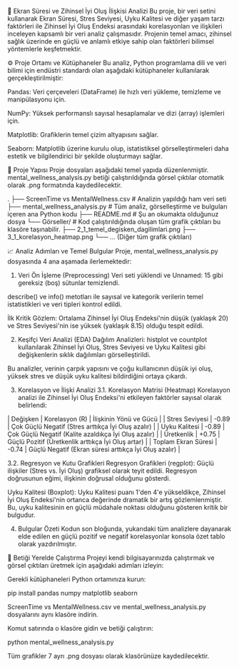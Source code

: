 🧠 Ekran Süresi ve Zihinsel İyi Oluş İlişkisi Analizi
Bu proje, bir veri setini kullanarak Ekran Süresi, Stres Seviyesi, Uyku Kalitesi ve diğer yaşam tarzı faktörleri ile Zihinsel İyi Oluş Endeksi arasındaki korelasyonları ve ilişkileri inceleyen kapsamlı bir veri analiz çalışmasıdır. Projenin temel amacı, zihinsel sağlık üzerinde en güçlü ve anlamlı etkiye sahip olan faktörleri bilimsel yöntemlerle keşfetmektir.

⚙️ Proje Ortamı ve Kütüphaneler
Bu analiz, Python programlama dili ve veri bilimi için endüstri standardı olan aşağıdaki kütüphaneler kullanılarak gerçekleştirilmiştir:

Pandas: Veri çerçeveleri (DataFrame) ile hızlı veri yükleme, temizleme ve manipülasyonu için.

NumPy: Yüksek performanslı sayısal hesaplamalar ve dizi (array) işlemleri için.

Matplotlib: Grafiklerin temel çizim altyapısını sağlar.

Seaborn: Matplotlib üzerine kurulu olup, istatistiksel görselleştirmeleri daha estetik ve bilgilendirici bir şekilde oluşturmayı sağlar.

📁 Proje Yapısı
Proje dosyaları aşağıdaki temel yapıda düzenlenmiştir. mental_wellness_analysis.py betiği çalıştırıldığında görsel çıktılar otomatik olarak .png formatında kaydedilecektir.

.
├── ScreenTime vs MentalWellness.csv  # Analizin yapıldığı ham veri seti
├── mental_wellness_analysis.py       # Tüm analiz, görselleştirme ve bulguları içeren ana Python kodu
├── README.md                         # Şu an okumakta olduğunuz dosya
└── Görseller/                        # Kod çalıştırıldığında oluşan tüm grafik çıktıları bu klasöre taşınabilir.
    ├── 2_1_temel_degisken_dagilimlari.png
    ├── 3_1_korelasyon_heatmap.png
    └── ... (Diğer tüm grafik çıktıları)


📈 Analiz Adımları ve Temel Bulgular
Proje, mental_wellness_analysis.py dosyasında 4 ana aşamada ilerlemektedir:

1. Veri Ön İşleme (Preprocessing)
Veri seti yüklendi ve Unnamed: 15 gibi gereksiz (boş) sütunlar temizlendi.

describe() ve info() metotları ile sayısal ve kategorik verilerin temel istatistikleri ve veri tipleri kontrol edildi.

İlk Kritik Gözlem: Ortalama Zihinsel İyi Oluş Endeksi'nin düşük (yaklaşık 20) ve Stres Seviyesi'nin ise yüksek (yaklaşık 8.15) olduğu tespit edildi.

2. Keşifçi Veri Analizi (EDA)
Dağılım Analizleri: histplot ve countplot kullanılarak Zihinsel İyi Oluş, Stres Seviyesi ve Uyku Kalitesi gibi değişkenlerin sıklık dağılımları görselleştirildi.

Bu analizler, verinin çarpık yapısını ve çoğu kullanıcının düşük iyi oluş, yüksek stres ve düşük uyku kalitesi bildirdiğini ortaya çıkardı.

3. Korelasyon ve İlişki Analizi
3.1. Korelasyon Matrisi (Heatmap)
Korelasyon analizi ile Zihinsel İyi Oluş Endeksi'ni etkileyen faktörler sayısal olarak belirlendi:

| Değişken | Korelasyon (R) | İlişkinin Yönü ve Gücü |
| Stres Seviyesi | -0.89 | Çok Güçlü Negatif (Stres arttıkça İyi Oluş azalır) |
| Uyku Kalitesi | -0.89 | Çok Güçlü Negatif (Kalite azaldıkça İyi Oluş azalır) |
| Üretkenlik | +0.75 | Güçlü Pozitif (Üretkenlik arttıkça İyi Oluş artar) |
| Toplam Ekran Süresi | -0.74 | Güçlü Negatif (Ekran süresi arttıkça İyi Oluş azalır) |

3.2. Regresyon ve Kutu Grafikleri
Regresyon Grafikleri (regplot): Güçlü ilişkiler (Stres vs. İyi Oluş) grafiksel olarak teyit edildi. Regresyon doğrusunun eğimi, ilişkinin doğrusal olduğunu gösterdi.

Uyku Kalitesi (Boxplot): Uyku Kalitesi puanı 1'den 4'e yükseldikçe, Zihinsel İyi Oluş Endeksi'nin ortanca değerinde dramatik bir artış gözlemlenmiştir. Bu, uyku kalitesinin en güçlü müdahale noktası olduğunu gösteren kritik bir bulgudur.

4. Bulgular Özeti
Kodun son bloğunda, yukarıdaki tüm analizlere dayanarak elde edilen en güçlü pozitif ve negatif korelasyonlar konsola özet tablo olarak yazdırılmıştır.

🚀 Betiği Yerelde Çalıştırma
Projeyi kendi bilgisayarınızda çalıştırmak ve görsel çıktıları üretmek için aşağıdaki adımları izleyin:

Gerekli kütüphaneleri Python ortamınıza kurun:

pip install pandas numpy matplotlib seaborn


ScreenTime vs MentalWellness.csv ve mental_wellness_analysis.py dosyalarını aynı klasöre indirin.

Komut satırında o klasöre gidin ve betiği çalıştırın:

python mental_wellness_analysis.py


Tüm grafikler 7 ayrı .png dosyası olarak klasörünüze kaydedilecektir.
